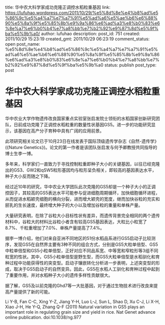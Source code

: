title: 华中农大科学家成功克隆正调控水稻粒重基因
link: https://lufuhao.wordpress.com/2011/10/29/%e5%8d%8e%e4%b8%ad%e5%86%9c%e5%a4%a7%e7%a7%91%e5%ad%a6%e5%ae%b6%e6%88%90%e5%8a%9f%e5%85%8b%e9%9a%86%e6%ad%a3%e8%b0%83%e6%8e%a7%e6%b0%b4%e7%a8%bb%e7%b2%92%e9%87%8d%e5%9f%ba%e5%9b%a0/
author: lufuhao
description: 
post_id: 751
created: 2011/10/29 15:23:19
created_gmt: 2011/10/29 06:23:19
comment_status: open
post_name: %e5%8d%8e%e4%b8%ad%e5%86%9c%e5%a4%a7%e7%a7%91%e5%ad%a6%e5%ae%b6%e6%88%90%e5%8a%9f%e5%85%8b%e9%9a%86%e6%ad%a3%e8%b0%83%e6%8e%a7%e6%b0%b4%e7%a8%bb%e7%b2%92%e9%87%8d%e5%9f%ba%e5%9b%a0
status: publish
post_type: post

# 华中农大科学家成功克隆正调控水稻粒重基因

华中农业大学作物遗传改良国家重点实验室张启发院士领衔的水稻国家创新研究团队，日前成功克隆了正调控水稻粒重的数量性状基因GS5。进一步的功能研究显示，该基因在高产分子育种中具有广阔的应用前景。 

此项研究相关论文已于10月23日在线发表于国际顶级遗传学杂志《自然-遗传学》(《Nature Genetics》)。论文的第一作者是该团队张启发与何予卿教授共同指导的博士生李一博。 

多年来，科学家们一直致力于寻找控制粒重即种子大小的关键基因，以往已经克隆出的GS3、GW2和qSW5粒形基因均与粒形呈负相关，即较高的基因表达水平，种子大小反而随之下降。 

经过近10年的研究，华中农业大学团队此次克隆的GS5却是一个种子大小的正调控因子，其较高的GS5表达水平可能参与促进细胞周期循环，加快细胞循环进程，从而促进水稻颖壳细胞的横向分裂，进而增大颖壳的宽度，继而加快谷粒的充实和胚乳的生长速度，最终增大种子的大小以及增加谷粒的重量和单株产量。 

大量研究表明，在除了谷粒大小目标性状有差异，而遗传背景完全相同的两个遗传材料中，谷粒大的材料比谷粒小者含有较高GS5基因表达，大粒比小粒宽了8.7%、千粒重增加了7.0%、单株产量提高了7.4%。 

据李一博介绍，他们对来自亚洲不同地区的51份水稻品系进行GS5启动子比较测序，发现GS5在自然界主要有3种不同的组合方式，分别是GS5大粒单倍型、GS5中粒单倍型和GS5小粒单倍型，正好对应不同品系宽、中等宽和窄粒形等3组不同粒宽的性状。其中，GS5小粒单倍型是野生型，而GS5大粒单倍型是水稻驯化和育种过程中功能获得性的突变型。启动子镶嵌转化分析进一步表明，上述突变型的形成，取决于GS5启动子的自然变异。因此，GS5在水稻人工驯化和育种过程中起到了重要作用，并对水稻种子大小的遗传多样性贡献很大。 

据了解，GS5及以前克隆的Ghd7等一大批基因，对于通过生物技术进行改良来提高产量提供了新的可能。 

Li Y-B, Fan C-C, Xing Y-Z, Jiang Y-H, Luo L-J, Sun L, Shao D, Xu C-J, Li X-H, Xiao J-H, He Y-Q, Zhang Q-F (2011) Natural variation in GS5 plays an important role in regulating grain size and yield in rice. Nat Genet advance online publication. doi:10.1038/ng.977